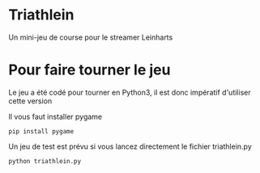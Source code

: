 # Triathlein
Un mini-jeu de course pour le streamer Leinharts

# Pour faire tourner le jeu
Le jeu a été codé pour tourner en Python3, il est donc impératif d'utiliser cette version

Il vous faut installer pygame
```shell
pip install pygame
```

Un jeu de test est prévu si vous lancez directement le fichier triathlein.py
```shell
python triathlein.py
```
